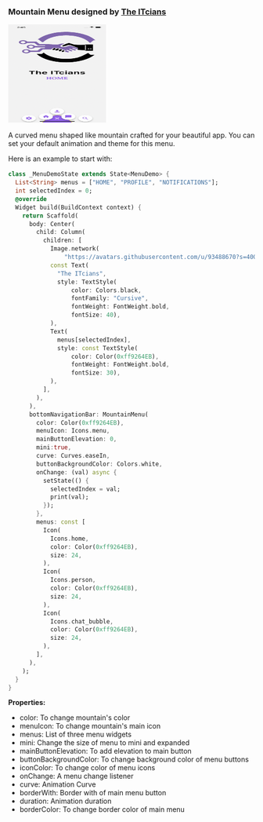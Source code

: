 <h3>
Mountain Menu designed by <a href='https://itcians.com'>The ITcians</a>
</h3>

<img src="video/mountain_menu.gif" width='200' height='200'>
<p>A curved menu shaped like mountain crafted for your beautiful app.
You can set your default animation and theme for this menu.

Here is an example to start with:
</p>

```dart
class _MenuDemoState extends State<MenuDemo> {
  List<String> menus = ["HOME", "PROFILE", "NOTIFICATIONS"];
  int selectedIndex = 0;
  @override
  Widget build(BuildContext context) {
    return Scaffold(
      body: Center(
        child: Column(
          children: [
            Image.network(
                "https://avatars.githubusercontent.com/u/93488670?s=400&u=af911b0e99e78a599f08f47f1e3152700b869f6b&v=4"),
            const Text(
              "The ITcians",
              style: TextStyle(
                  color: Colors.black,
                  fontFamily: "Cursive",
                  fontWeight: FontWeight.bold,
                  fontSize: 40),
            ),
            Text(
              menus[selectedIndex],
              style: const TextStyle(
                  color: Color(0xff9264EB),
                  fontWeight: FontWeight.bold,
                  fontSize: 30),
            ),
          ],
        ),
      ),
      bottomNavigationBar: MountainMenu(
        color: Color(0xff9264EB),
        menuIcon: Icons.menu,
        mainButtonElevation: 0,
        mini:true,
        curve: Curves.easeIn,
        buttonBackgroundColor: Colors.white,
        onChange: (val) async {
          setState(() {
            selectedIndex = val;
            print(val);
          });
        },
        menus: const [
          Icon(
            Icons.home,
            color: Color(0xff9264EB),
            size: 24,
          ),
          Icon(
            Icons.person,
            color: Color(0xff9264EB),
            size: 24,
          ),
          Icon(
            Icons.chat_bubble,
            color: Color(0xff9264EB),
            size: 24,
          ),
        ],
      ),
    );
  }
}
```
<b>Properties:</b>
<ul>
<li>color: To change mountain's color</li>
<li>menuIcon: To change mountain's main icon</li>
<li>menus: List of three menu widgets</li>
<li>mini: Change the size of menu to mini and expanded</li>
<li>mainButtonElevation: To add elevation to main button</li>
<li>buttonBackgroundColor: To change background color of menu buttons</li>
<li>iconColor: To change color of menu icons</li>
<li>onChange: A menu change listener</li>
<li>curve: Animation Curve</li>
<li>borderWith: Border with of main menu button</li>
<li>duration: Animation duration</li>
<li>borderColor: To change border color of main menu</li>
</ul>

